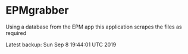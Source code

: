 # EPMgrabber
Using a database from the EPM app this application scrapes the files as required


Latest backup: Sun Sep 8 19:44:01 UTC 2019
